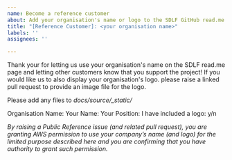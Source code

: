 ```yaml
---
name: Become a reference customer
about: Add your organisation's name or logo to the SDLF GitHub read.me
title: "[Reference Customer]: <your organisation name>"
labels: ''
assignees: ''

---
```


Thank your for letting us use your organisation's name on the SDLF read.me page and letting other customers know that you support the project!  If you would like us to also display your organisation's logo. please raise a linked pull request to provide an image file for the logo.

Please add any files to *docs/source/_static/*

Organisation Name: 
Your Name:
Your Position:
I have included a logo: y/n

*By raising a Public Reference issue (and related pull request), you are granting AWS permission to use your company’s name (and logo) for the limited purpose described here and you are confirming that you have authority to grant such permission.*
